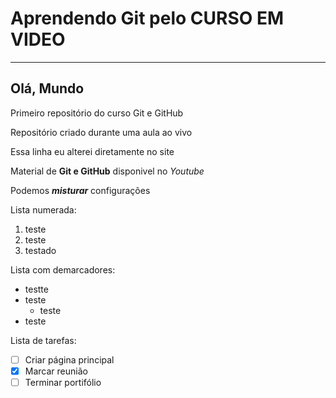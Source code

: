 # Aprendendo Git pelo CURSO EM VIDEO
---
## Olá, Mundo
 Primeiro repositório do curso Git e GitHub

Repositório criado durante uma aula ao vivo

Essa linha eu alterei diretamente no site

Material de **Git e GitHub** disponivel no *Youtube*

Podemos __*misturar*__ configurações

Lista numerada:

1. teste
99. teste
156. testado

Lista com demarcadores: 
* testte
* teste
   * teste
* teste

Lista de tarefas:

- [ ] Criar página principal
- [x] Marcar reunião
- [ ] Terminar portifólio
